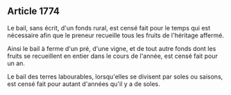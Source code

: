 Article 1774
----
Le bail, sans écrit, d'un fonds rural, est censé fait pour le temps qui est
nécessaire afin que le preneur recueille tous les fruits de l'héritage affermé.

Ainsi le bail à ferme d'un pré, d'une vigne, et de tout autre fonds dont les
fruits se recueillent en entier dans le cours de l'année, est censé fait pour un
an.

Le bail des terres labourables, lorsqu'elles se divisent par soles ou saisons,
est censé fait pour autant d'années qu'il y a de soles.
